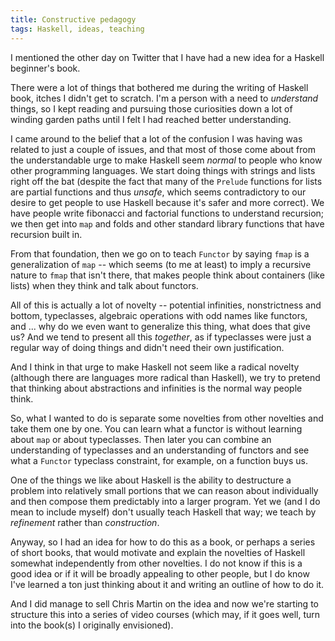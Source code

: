 ```yaml
---
title: Constructive pedagogy
tags: Haskell, ideas, teaching
---
```


I mentioned the other day on Twitter that I have had a new idea for a Haskell beginner's book. 

There were a lot of things that bothered me during the writing of Haskell book, itches I didn't get to scratch. I'm a person with a need to *understand* things, so I kept reading and pursuing those curiosities down a lot of winding garden paths until I felt I had reached better understanding. 

I came around to the belief that a lot of the confusion I was having was related to just a couple of issues, and that most of those come about from the understandable urge to make Haskell seem *normal* to people who know other programming languages. We start doing things with strings and lists right off the bat (despite the fact that many of the `Prelude` functions for lists are partial functions and thus *unsafe*, which seems contradictory to our desire to get people to use Haskell because it's safer and more correct). We have people write fibonacci and factorial functions to understand recursion; we then get into `map` and folds and other standard library functions that have recursion built in. 

From that foundation, then we go on to teach `Functor` by saying `fmap` is a generalization of `map` -- which seems (to me at least) to imply a recursive nature to `fmap` that isn't there, that makes people think about containers (like lists) when they think and talk about functors.

All of this is actually a lot of novelty -- potential infinities, nonstrictness and bottom, typeclasses, algebraic operations with odd names like functors, and ... why do we even want to generalize this thing, what does that give us? And we tend to present all this *together*, as if typeclasses were just a regular way of doing things and didn't need their own justification.  

And I think in that urge to make Haskell not seem like a radical novelty (although there are languages more radical than Haskell), we try to pretend that thinking about abstractions and infinities is the normal way people think. 

So, what I wanted to do is separate some novelties from other novelties and take them one by one. You can learn what a functor is without learning about `map` or about typeclasses. Then later you can combine an understanding of typeclasses and an understanding of functors and see what a `Functor` typeclass constraint, for example, on a function buys us. 

One of the things we like about Haskell is the ability to destructure a problem into relatively small portions that we can reason about individually and then compose them predictably into a larger program. Yet we (and I do mean to include myself) don't usually teach Haskell that way; we teach by *refinement* rather than *construction*.

Anyway, so I had an idea for how to do this as a book, or perhaps a series of short books, that would motivate and explain the novelties of Haskell somewhat independently from other novelties. I do not know if this is a good idea or if it will be broadly appealing to other people, but I do know I've learned a ton just thinking about it and writing an outline of how to do it.

And I did manage to sell Chris Martin on the idea and now we're starting to structure this into a series of video courses (which may, if it goes well, turn into the book(s) I originally envisioned). 